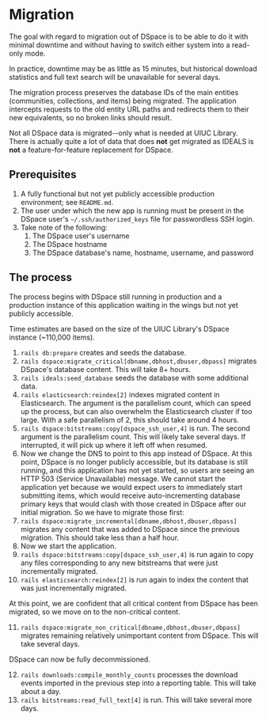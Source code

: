 # Migration

The goal with regard to migration out of DSpace is to be able to do it with
minimal downtime and without having to switch either system into a read-only
mode.

In practice, downtime may be as little as 15 minutes, but historical download
statistics and full text search will be unavailable for several days.

The migration process preserves the database IDs of the main entities
(communities, collections, and items) being migrated. The application
intercepts requests to the old entity URL paths and redirects them to their new
equivalents, so no broken links should result.

Not all DSpace data is migrated--only what is needed at UIUC Library. There is
actually quite a lot of data that does **not** get migrated as IDEALS is
**not** a feature-for-feature replacement for DSpace.

## Prerequisites

1. A fully functional but not yet publicly accessible production environment;
   see `README.md`.
2. The user under which the new app is running must be present in the DSpace
   user's `~/.ssh/authorized_keys` file for passwordless SSH login.
3. Take note of the following:
    1. The DSpace user's username
    2. The DSpace hostname
    3. The DSpace database's name, hostname, username, and password

## The process

The process begins with DSpace still running in production and a production
instance of this application waiting in the wings but not yet publicly
accessible.

Time estimates are based on the size of the UIUC Library's DSpace instance
(~110,000 items).

1. `rails db:prepare` creates and seeds the database.
2. `rails dspace:migrate_critical[dbname,dbhost,dbuser,dbpass]` migrates
   DSpace's database content. This will take 8+ hours.
3. `rails ideals:seed_database` seeds the database with some additional data.
4. `rails elasticsearch:reindex[2]` indexes migrated content in Elasticsearch.
   The argument is the parallelism count, which can speed up the process, but
   can also overwhelm the Elasticsearch cluster if too large. With a safe
   parallelism of 2, this should take around 4 hours.
5. `rails dspace:bitstreams:copy[dspace_ssh_user,4]` is run. The second
   argument is the parallelism count. This will likely take several days. If
   interrupted, it will pick up where it left off when resumed.
6. Now we change the DNS to point to this app instead of DSpace. At this point,
   DSpace is no longer publicly accessible, but its database is still running,
   and this application has not yet started, so users are seeing an HTTP 503
   (Service Unavailable) message. We cannot start the application yet because
   we would expect users to immediately start submitting items, which would 
   receive auto-incrementing database primary keys that would clash with those
   created in DSpace after our initial migration. So we have to migrate those
   first:
7. `rails dspace:migrate_incremental[dbname,dbhost,dbuser,dbpass]` migrates any
   content that was added to DSpace since the previous migration. This should
   take less than a half hour.
8. Now we start the application.
9. `rails dspace:bitstreams:copy[dspace_ssh_user,4]` is run again to copy any
   files corresponding to any new bitstreams that were just incrementally
   migrated.
10. `rails elasticsearch:reindex[2]` is run again to index the content that was
    just incrementally migrated.

At this point, we are confident that all critical content from DSpace has been
migrated, so we move on to the non-critical content.

11. `rails dspace:migrate_non_critical[dbname,dbhost,dbuser,dbpass]` migrates 
    remaining relatively unimportant content from DSpace. This will take 
    several days.

DSpace can now be fully decommissioned.

12. `rails downloads:compile_monthly_counts` processes the download events
    imported in the previous step into a reporting table. This will take about
    a day.
13. `rails bitstreams:read_full_text[4]` is run. This will take several more
    days.
